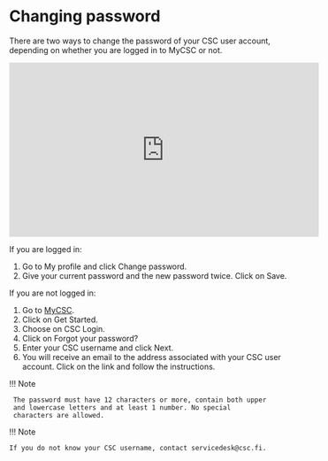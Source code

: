 # Changing password

There are two ways to change the password of your CSC user account,
depending on whether you are logged in to MyCSC or not.

<iframe width="560" height="315" src="https://www.youtube.com/embed/dsZpJ88mep8" frameborder="0" allow="accelerometer; autoplay; encrypted-media; gyroscope; picture-in-picture" allowfullscreen></iframe>

If you are logged in:

1. Go to My profile and click Change password.
1. Give your current password and the new password twice. Click on Save.

If you are not logged in:

1. Go to [MyCSC](http://my.csc.fi).
1. Click on Get Started.
1. Choose on CSC Login.
1. Click on Forgot your password?
1. Enter your CSC username and click Next.
1. You will receive an email to the address associated with your CSC
user account. Click on the link and follow the instructions.

!!! Note

     The password must have 12 characters or more, contain both upper
     and lowercase letters and at least 1 number. No special
     characters are allowed.

!!! Note

    If you do not know your CSC username, contact servicedesk@csc.fi.
